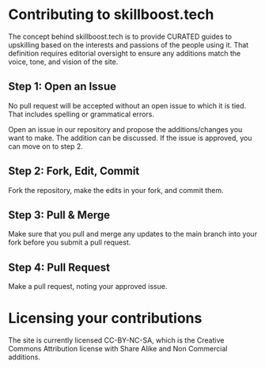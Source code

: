 # Contributing to skillboost.tech

The concept behind skillboost.tech is to provide CURATED guides to upskilling based on the interests and passions of the people using it. That definition requires editorial oversight to ensure any additions match the voice, tone, and vision of the site.

## Step 1: Open an Issue

No pull request will be accepted without an open issue to which it is tied. That includes spelling or grammatical errors. 

Open an issue in our repository and propose the additions/changes you want to make. The addition can be discussed. If the issue is approved, you can move on to step 2.

## Step 2: Fork, Edit, Commit

Fork the repository, make the edits in your fork, and commit them.

## Step 3: Pull & Merge

Make sure that you pull and merge any updates to the main branch into your fork before you submit a pull request.

## Step 4: Pull Request

Make a pull request, noting your approved issue.

# Licensing your contributions

The site is currently licensed CC-BY-NC-SA, which is the Creative Commons Attribution license with Share Alike and Non Commercial additions. 